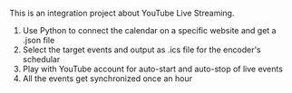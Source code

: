 This is an integration project about YouTube Live Streaming.  
1. Use Python to connect the calendar on a specific website and get a .json file  
2. Select the target events and output as .ics file for the encoder's schedular  
3. Play with YouTube account for auto-start and auto-stop of live events  
4. All the events get synchronized once an hour  
